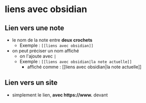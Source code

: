 # liens avec obsidian


## Lien vers une note

 - le nom de la note entre **deux crochets**
	 - Exemple : `[[liens avec obsidian]]`
- on peut préciser un nom affiché
	- on l'ajoute avec `|`
	- Exemple : `[[liens avec obsidian|la note actuelle]]`
		- affiché comme : [[liens avec obsidian|la note actuelle]]


## Lien vers un site
 - simplement le lien, **avec https://www.** devant
